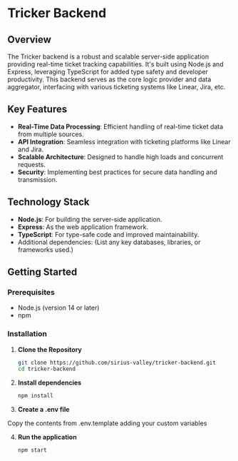 # Tricker Backend

## Overview

The Tricker backend is a robust and scalable server-side application providing real-time ticket tracking capabilities. It's built using Node.js and Express, leveraging TypeScript for added type safety and developer productivity. This backend serves as the core logic provider and data aggregator, interfacing with various ticketing systems like Linear, Jira, etc.

## Key Features

-   **Real-Time Data Processing**: Efficient handling of real-time ticket data from multiple sources.
-   **API Integration**: Seamless integration with ticketing platforms like Linear and Jira.
-   **Scalable Architecture**: Designed to handle high loads and concurrent requests.
-   **Security**: Implementing best practices for secure data handling and transmission.

## Technology Stack

-   **Node.js**: For building the server-side application.
-   **Express**: As the web application framework.
-   **TypeScript**: For type-safe code and improved maintainability.
-   Additional dependencies: (List any key databases, libraries, or frameworks used.)

## Getting Started

### Prerequisites

-   Node.js (version 14 or later)
-   npm

### Installation

1. **Clone the Repository**

    ```bash
    git clone https://github.com/sirius-valley/tricker-backend.git
    cd tricker-backend

    ```

2. **Install dependencies**

    ```bash
    npm install
    ```

3. **Create a .env file**

Copy the contents from .env.template adding your custom variables

4. **Run the application**

    ```bash
    npm start
    ```
